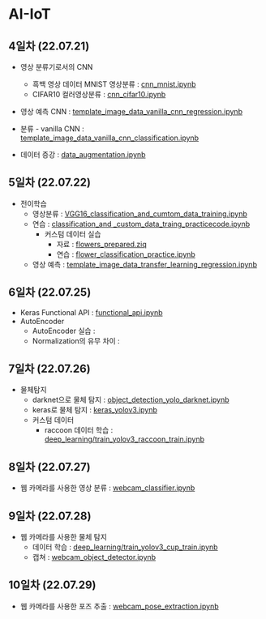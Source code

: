 # AI-IoT

## 4일차 (22.07.21)
- 영상 분류기로서의 CNN
  - 흑백 영상 데이터 MNIST 영상분류 :
[cnn_mnist.ipynb](https://colab.research.google.com/github/choyoona/AI-IoT/blob/main/cnn_mnist.ipynb)
  - CIFAR10 컬러영상분류 :
[cnn_cifar10.ipynb](https://colab.research.google.com/github/choyoona/AI-IoT/blob/main/material/deep_learning/cnn_cifar10.ipynb)

- 영상 예측 CNN :
[template_image_data_vanilla_cnn_regression.ipynb](https://colab.research.google.com/github/choyoona/AI-IoT/blob/main/material/deep_learning/template_image_data_vanilla_cnn_regression.ipynb)

- 분류 - vanilla CNN :
[template_image_data_vanilla_cnn_classification.ipynb](https://colab.research.google.com/github/choyoona/AI-IoT/blob/main/material/deep_learning/template_image_data_vanilla_cnn_classification.ipynb)

- 데이터 증강 :
[data_augmentation.ipynb](https://colab.research.google.com/github/dhrim/cau_2022_summer/blob/master/material/deep_learning/data_augmentation.ipynb#scrollTo=JU5aq2wUofnH)


## 5일차 (22.07.22)
- 전이학습
  - 영상분류 : [VGG16_classification_and_cumtom_data_training.ipynb](https://colab.research.google.com/drive/1XyKvSqNIqZmKOWD3qfzq648QMim2SXlL)
  - 연습    : [classification_and _custom_data_traing_practicecode.ipynb](https://colab.research.google.com/drive/1nBivNER5YZATjDtJNRJeMTEZCGS5UXWp)
    - 커스텀 데이터 실습
      - 자료 : [flowers_prepared.ziq](https://drive.google.com/file/d/1aL0PRO6kt3zBx4UPJjjEe-8o52dquiwm/view?usp=sharing)
      - 연습 : [flower_classification_practice.ipynb](https://colab.research.google.com/drive/1SU8V17bXQQOIPGRlCdcdvkkdlKO6buj9#scrollTo=kXC97HAMx9kK)
  - 영상 예측 : [template_image_data_transfer_learning_regression.ipynb](https://colab.research.google.com/github/dhrim/cau_2022_summer/blob/master/material/deep_learning/template_image_data_transfer_learning_regression.ipynb)
  
  

## 6일차 (22.07.25)
- Keras Functional API : [functional_api.ipynb](https://colab.research.google.com/github/choyoona/AI-IoT/blob/main/material/deep_learning/functional_api.ipynb)
- AutoEncoder
   - AutoEncoder 실습 : []()
   - Normalization의 유무 차이 : []()
   
   
## 7일차 (22.07.26)   
- 물체탐지 
   - darknet으로 물체 탐지 : [object_detection_yolo_darknet.ipynb](https://github.com/choyoona/AI-IoT/blob/main/material/deep_learning/object_detection_yolo_darknet.ipynb)
   - keras로 물체 탐지 : [keras_yolov3.ipynb](https://colab.research.google.com/github/choyoona/AI-IoT/blob/main/material/deep_learning/keras_yolov3.ipynb)
   - 커스텀 데이터
       - raccoon 데이터 학습 : [deep_learning/train_yolov3_raccoon_train.ipynb](https://colab.research.google.com/github/choyoona/AI-IoT/blob/main/material/deep_learning/train_yolov3_raccoon_train.ipynb)
       

## 8일차 (22.07.27)
- 웹 카메라를 사용한 영상 분류 : [webcam_classifier.ipynb](https://colab.research.google.com/github/choyoona/AI-IoT/blob/main/material/deep_learning/webcam_classifier.ipynb)


## 9일차 (22.07.28)
- 웹 카메라를 사용한 물체 탐지 
     - 데이터 학습 : [deep_learning/train_yolov3_cup_train.ipynb](https://colab.research.google.com/github/choyoona/AI-IoT/blob/main/material/deep_learning/train_yolov3_cup_train.ipynb)
     - 캡쳐 : [webcam_object_detector.ipynb](https://colab.research.google.com/github/choyoona/AI-IoT/blob/main/material/deep_learning/webcam_object_detector.ipynb)


## 10일차 (22.07.29)
- 웹 카메라를 사용한 포즈 추출 : [webcam_pose_extraction.ipynb](https://colab.research.google.com/github/choyoona/AI-IoT/blob/main/material/deep_learning/webcam_pose_extraction.ipynb)
